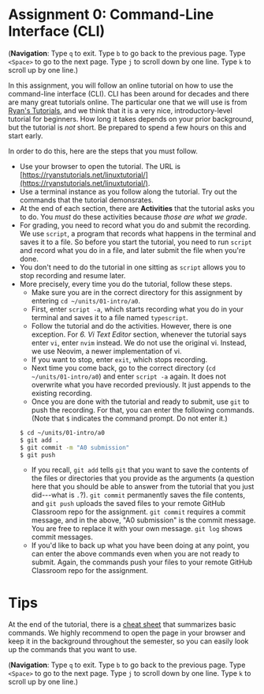 # Assignment 0: Command-Line Interface (CLI)

(**Navigation**: Type `q` to exit. Type `b` to go back to the previous page. Type `<Space>` to go to the next page. Type `j` to scroll down by one line. Type `k` to scroll up by one line.)

In this assignment, you will follow an online tutorial on how to use the command-line interface (CLI). CLI has been around for decades and there are many great tutorials online. The particular one that we will use is from [Ryan's Tutorials](https://ryanstutorials.net/), and we think that it is a very nice, introductory-level tutorial for beginners. How long it takes depends on your prior background, but the tutorial is *not* short. Be prepared to spend a few hours on this and start early.

In order to do this, here are the steps that you must follow.

* Use your browser to open the tutorial. The URL is [https://ryanstutorials.net/linuxtutorial/](https://ryanstutorials.net/linuxtutorial/).
* Use a terminal instance as you follow along the tutorial. Try out the commands that the tutorial demonsrates.
* At the end of each section, there are **Activities** that the tutorial asks you to do. You *must* do these activities because *those are what we grade*.
* For grading, you need to record what you do and submit the recording. We use `script`, a program that records what happens in the terminal and saves it to a file. So before you start the tutorial, you need to run `script` and record what you do in a file, and later submit the file when you're done.
* You don't need to do the tutorial in one sitting as `script` allows you to stop recording and resume later.
* More precisely, every time you do the tutorial, follow these steps.
    * Make sure you are in the correct directory for this assignment by entering `cd ~/units/01-intro/a0`.
    * First, enter `script -a`, which starts recording what you do in your terminal and saves it to a file named `typescript`.
    * Follow the tutorial and do the activities. However, there is one exception. For *6. Vi Text Editor* section, whenever the tutorial says enter `vi`, enter `nvim` instead. We do not use the original vi. Instead, we use Neovim, a newer implementation of vi.
    * If you want to stop, enter `exit`, which stops recording.
    * Next time you come back, go to the correct directory (`cd ~/units/01-intro/a0`) and enter `script -a` again. It does not overwrite what you have recorded previously. It just appends to the existing recording.
    * Once you are done with the tutorial and ready to submit, use `git` to push the recording. For that, you can enter the following commands. (Note that `$` indicates the command prompt. Do not enter it.)
    ```bash
    $ cd ~/units/01-intro/a0
    $ git add .
    $ git commit -m "A0 submission"
    $ git push
    ```
    * If you recall, `git add` tells `git` that you want to save the contents of the files or directories that you provide as the arguments (a question here that you should be able to answer from the tutorial that you just did---what is `.`?). `git commit` permanently saves the file contents, and `git push` uploads the saved files to your remote GitHub Classroom repo for the assignment. `git commit` requires a commit message, and in the above, "A0 submission" is the commit message. You are free to replace it with your own message. `git log` shows commit messages.
    * If you'd like to back up what you have been doing at any point, you can enter the above commands even when you are not ready to submit. Again, the commands push your files to your remote GitHub Classroom repo for the assignment.

# Tips

At the end of the tutorial, there is a [cheat sheet](https://ryanstutorials.net/linuxtutorial/cheatsheet.php) that summarizes basic commands. We highly recommend to open the page in your browser and keep it in the background throughout the semester, so you can easily look up the commands that you want to use.

(**Navigation**: Type `q` to exit. Type `b` to go back to the previous page. Type `<Space>` to go to the next page. Type `j` to scroll down by one line. Type `k` to scroll up by one line.)
